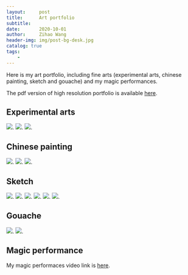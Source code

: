 ```yaml
---
layout:     post
title:      Art portfolio
subtitle:   
date:       2020-10-01
author:     Zihao Wang
header-img: img/post-bg-desk.jpg
catalog: true
tags:
    - 
---
```

Here is my art portfolio, including fine arts (experimental arts, chinese painting, sketch and gouache) and my magic performances.

The pdf version of high resolution portfolio is available [here](https://github.com/wangzh3/wangzh3.github.io/blob/master/upload/Portfolio/Portfolio.pdf).

## Experimental arts
![](https://github.com/wangzh3/wangzh3.github.io/blob/master/upload/Portfolio/experimental%20art/Portfolio_Page_03.jpg?raw=true).
![](https://github.com/wangzh3/wangzh3.github.io/blob/master/upload/Portfolio/experimental%20art/Portfolio_Page_04.jpg?raw=true).
![](https://github.com/wangzh3/wangzh3.github.io/blob/master/upload/Portfolio/experimental%20art/Portfolio_Page_05.jpg?raw=true).

## Chinese painting
![](https://github.com/wangzh3/wangzh3.github.io/blob/master/upload/Portfolio/chinese%20paint/Portfolio_Page_07.jpg?raw=true).
![](hhttps://github.com/wangzh3/wangzh3.github.io/blob/master/upload/Portfolio/chinese%20paint/Portfolio_Page_08.jpg?raw=true).
![](https://github.com/wangzh3/wangzh3.github.io/blob/master/upload/Portfolio/chinese%20paint/Portfolio_Page_09.jpg?raw=true).

## Sketch
![](https://github.com/wangzh3/wangzh3.github.io/blob/master/upload/Portfolio/sketch/Portfolio_Page_11.jpg?raw=true).
![](https://github.com/wangzh3/wangzh3.github.io/blob/master/upload/Portfolio/sketch/Portfolio_Page_12.jpg?raw=true).
![](https://github.com/wangzh3/wangzh3.github.io/blob/master/upload/Portfolio/sketch/Portfolio_Page_13.jpg?raw=true).
![](https://github.com/wangzh3/wangzh3.github.io/blob/master/upload/Portfolio/sketch/Portfolio_Page_14.jpg?raw=true).
![](https://github.com/wangzh3/wangzh3.github.io/blob/master/upload/Portfolio/sketch/Portfolio_Page_15.jpg?raw=true).
![](https://github.com/wangzh3/wangzh3.github.io/blob/master/upload/Portfolio/sketch/Portfolio_Page_16.jpg?raw=true).

## Gouache
![](https://github.com/wangzh3/wangzh3.github.io/blob/master/upload/Portfolio/gouache/Portfolio_Page_18.jpg?raw=true).
![](https://github.com/wangzh3/wangzh3.github.io/blob/master/upload/Portfolio/gouache/Portfolio_Page_19.jpg?raw=true).

## Magic performance

My magic performaces video link is [here](https://www.youtube.com/playlist?list=PLExns4rbxy_Oai6NWz3Om_Ftjt8pZU_jF).